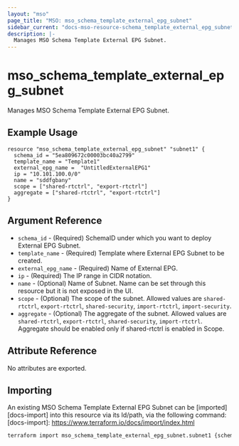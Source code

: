 ```yaml
---
layout: "mso"
page_title: "MSO: mso_schema_template_external_epg_subnet"
sidebar_current: "docs-mso-resource-schema_template_external_epg_subnet"
description: |-
  Manages MSO Schema Template External EPG Subnet.
---
```


# mso_schema_template_external_epg_subnet #

Manages MSO Schema Template External EPG Subnet.

## Example Usage ##

```hcl
resource "mso_schema_template_external_epg_subnet" "subnet1" {
  schema_id = "5ea809672c00003bc40a2799"
  template_name = "Template1"
  external_epg_name =  "UntitledExternalEPG1"
  ip = "10.101.100.0/0"
  name = "sddfgbany"
  scope = ["shared-rtctrl", "export-rtctrl"]
  aggregate = ["shared-rtctrl", "export-rtctrl"]
}
```

## Argument Reference ##

* `schema_id` - (Required) SchemaID under which you want to deploy External EPG Subnet.
* `template_name` - (Required) Template where External EPG Subnet to be created.
* `external_epg_name` - (Required) Name of External EPG.
* `ip` - (Required) The IP range in CIDR notation.
* `name` - (Optional) Name of Subnet. Name can be set through this resource but it is not exposed in the UI.
* `scope` - (Optional) The scope of the subnet. Allowed values are `shared-rtctrl`, `export-rtctrl`, `shared-security`, `import-rtctrl`, `import-security`.
* `aggregate` - (Optional) The aggregate of the subnet. Allowed values are `shared-rtctrl`, `export-rtctrl`, `shared-security`, `import-rtctrl`. Aggregate should be enabled only if shared-rtctrl is enabled in Scope.

## Attribute Reference ##

No attributes are exported.

## Importing ##

An existing MSO Schema Template External EPG Subnet can be [imported][docs-import] into this resource via its Id/path, via the following command: [docs-import]: <https://www.terraform.io/docs/import/index.html>

```bash
terraform import mso_schema_template_external_epg_subnet.subnet1 {schema_id}/template/{template_name}/externalEPG/{external_epg_name}/ip/{ip}
```
